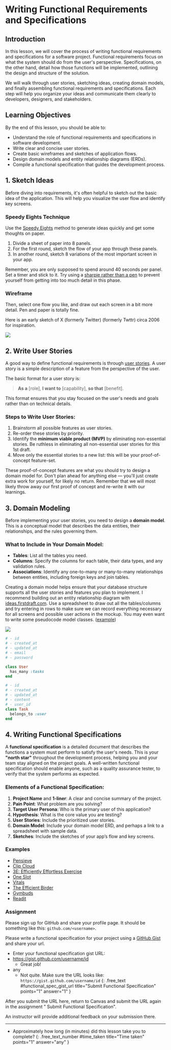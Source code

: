 # Writing Functional Requirements and Specifications

## Introduction

In this lesson, we will cover the process of writing functional requirements and specifications for a software project. Functional requirements focus on what the system should do from the user's perspective. Specifications, on the other hand, detail how those functions will be implemented, outlining the design and structure of the solution.

We will walk through user stories, sketching ideas, creating domain models, and finally assembling functional requirements and specifications. Each step will help you organize your ideas and communicate them clearly to developers, designers, and stakeholders.

## Learning Objectives

By the end of this lesson, you should be able to:

- Understand the role of functional requirements and specifications in software development.
- Write clear and concise user stories.
- Create basic wireframes and sketches of application flows.
- Design domain models and entity relationship diagrams (ERDs).
- Compile a functional specification that guides the development process.

## 1. Sketch Ideas

Before diving into requirements, it's often helpful to sketch out the basic idea of the application. This will help you visualize the user flow and identify key screens.

### Speedy Eights Technique

Use the [Speedy Eights](https://thoughtbot.com/product-design-sprint/guide/diverge/speedy-eights) method to generate ideas quickly and get some thoughts on paper.
1. Divide a sheet of paper into 8 panels.
2. For the first round, sketch the flow of your app through these panels. 
3. In another round, sketch 8 variations of the most important screen in your app.

Remember, you are only supposed to spend around 40 seconds per panel. Set a timer and stick to it. Try using a [sharpie rather than a pen](https://signalvnoise.com/posts/1788-oldie-but-goodie-sketching-with-a-sharpie) to prevent yourself from getting into too much detail in this phase.

### Wireframe

Then, select one flow you like, and draw out each screen in a bit more detail. Pen and paper is totally fine.

Here is an early sketch of X (formerly Twitter) (formerly Twttr) circa 2006 for inspiration.

![](assets/twitter-sketch.png)

## 2. Write User Stories

A good way to define functional requirements is through [user stories](https://www.romanpichler.com/blog/10-tips-writing-good-user-stories/). A user story is a simple description of a feature from the perspective of the user.

The basic format for a user story is:
> **As a** [role], **I want to** [capability], **so that** [benefit].

This format ensures that you stay focused on the user's needs and goals rather than on technical details.

### Steps to Write User Stories:

1. Brainstorm all possible features as user stories.
2. Re-order these stories by priority.
3. Identify the **minimum viable product (MVP)** by eliminating non-essential stories. Be ruthless in eliminating all non-essential user stories for this 1st draft.
4. Move only the essential stories to a new list: this will be your proof-of-concept feature-set.

These proof-of-concept features are what you should try to design a domain model for. Don't plan ahead for anything else — you'll just create extra work for yourself, for likely no return. Remember that we will most likely throw away our first proof of concept and re-write it with our learnings.

## 3. Domain Modeling

Before implementing your user stories, you need to design a **domain model**. This is a conceptual model that describes the data entities, their relationships, and the rules governing them.

### What to Include in Your Domain Model:

- **Tables**: List all the tables you need.
- **Columns**: Specify the columns for each table, their data types, and any validation rules.
- **Associations**: Identify any one-to-many or many-to-many relationships between entities, including foreign keys and join tables.

Creating a domain model helps ensure that your database structure supports all the user stories and features you plan to implement. I recommend building out an entity relationship diagram with [ideas.firstdraft.com](https://ideas.firstdraft.com). Use a spreadsheet to draw out all the tables/columns and try entering in rows to make sure we can record everything necessary for all screens and possible user actions in the mockup. You may even want to write some pseudocode model classes. ([example](https://gist.github.com/heratyian/7ad30b31ce2818c4fcaf39fabf7ca154))

![](assets/erd-example.png)

```ruby
# - id
# - created_at
# - updated_at
# - email
# - password

class User
  has_many :tasks
end

# - id
# - created_at
# - updated_at
# - content
# - user_id
class Task
  belongs_to :user
end
```

## 4. Writing Functional Specifications

A **functional specification** is a detailed document that describes the functions a system must perform to satisfy the user's needs. This is your **"north star"** throughout the development process, helping you and your team stay aligned on the project goals. A well-written functional specification should enable anyone, such as a quality assurance tester, to verify that the system performs as expected.

### Elements of a Functional Specification:
1. **Project Name** and **1-liner**: A clear and concise summary of the project.
2. **Pain Point**: What problem are you solving?
3. **Target User Persona**: Who is the primary user of this application?
4. **Hypothesis**: What is the core value you are testing?
5. **User Stories**: Include the prioritized user stories.
6. **Domain Model**: Include your domain model ERD, and perhaps a link to a spreadsheet with sample data.
7. **Sketches**: Include the sketches of your app’s flow and key screens.

### Examples
- [Pensieve](https://gist.github.com/thierrychau/0d558373c7605ed4459f21a80ea86112)
- [Clip Cloud](https://gist.github.com/salcasta/186adcf445a19a4c3ba40fb4503c44e2)
- [3E: Efficiently Effortless Exercise](https://gist.github.com/jpfababaer/9a61220d9e05c20e04e22160662aebc5)
- [One Slot](https://gist.github.com/ahuynh3a/acdbc91bfa58467beee70b0156d3cef8)
- [Vitals](https://gist.github.com/amandaag39/72ec6eea2c66c4f24a0d114827a1b47d)
- [The Efficient Birder](https://gist.github.com/WCW789/759992593c6405bc384546fd8f5c55cd)
- [Gymbuds](https://gist.github.com/joannarodriguez134/68aab785ee490f0bc4a786b66ecbbdf7)
- [Readit](https://gist.github.com/heratyian/7ad30b31ce2818c4fcaf39fabf7ca154)

### Assignment

Please sign up for GitHub and share your profile page. It should be something like this: `github.com/<username>`.

Please write a functional specification for your project using a [GitHub Gist](https://gist.github.com/) and share your url.

- Enter your functional specification gist URL:
- https://gist.github.com/username/id
  - Great job!
- any
  - Not quite. Make sure the URL looks like: `https://gist.github.com/username/id`
{: .free_text #functional_spec_gist_url title="Submit Functional Specification" points="1" answer="1" }

<div class="alert alert-danger mt-2">

After you submit the URL here, return to Canvas and submit the URL again in the assignment "
Submit Functional Specification".


An instructor will provide additional feedback on your submission there.

</div>


---

- Approximately how long (in minutes) did this lesson take you to complete?
{: .free_text_number #time_taken title="Time taken" points="1" answer="any" }
